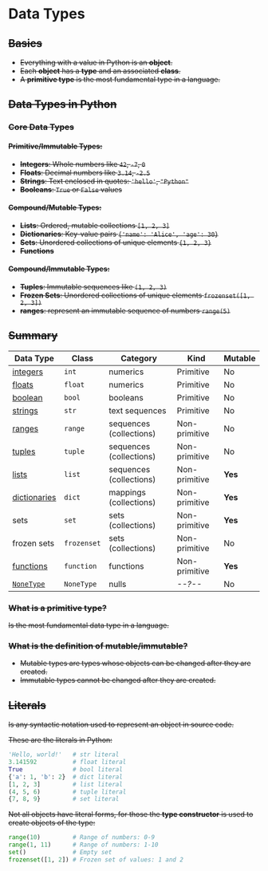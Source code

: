 # Data Types

## ~~Basics~~

- ~~Everything with a value in Python is an **object**.~~
- ~~Each **object** has a **type** and an associated **class**.~~
- ~~A **primitive type** is the most fundamental type in a language.~~

## ~~Data Types in Python~~

### ~~Core Data Types~~

#### ~~**Primitive/Immutable Types:**~~

- ~~**Integers**​: Whole numbers like `42`, `-7`, `0`~~
- ~~​**Floats**​: Decimal numbers like `3.14`, `-2.5`~~
- ~~**Strings**​: Text enclosed in quotes: `'hello'`, `"Python"`~~
- ~~**Booleans**​: `True` or `False` values~~

#### ~~**Compound/Mutable Types:**~~

- ~~**Lists**​: Ordered, mutable collections `[1, 2, 3]`~~
- ~~**Dictionaries**​: Key-value pairs `{'name': 'Alice', 'age': 30}`~~
- ~~**Sets**​: Unordered collections of unique elements `{1, 2, 3}`~~
- ~~**Functions**~~

#### ~~**Compound/Immutable Types:**~~

- ~~**Tuples**​: Immutable sequences like `(1, 2, 3)`~~
- ~~**Frozen Sets**: Unordered collections of unique elements `frozenset([1, 2, 3])`~~
- ~~**ranges**: represent an immutable sequence of numbers `range(5)`~~

## ~~Summary~~

| Data Type                                        | Class       | Category                | Kind          | Mutable |
| ------------------------------------------------ | ----------- | ----------------------- | ------------- | ------- |
| [integers](PY10X/Study_Guide/4.numbers#Integers) | `int`       | numerics                | Primitive     | No      |
| [floats](PY10X/Study_Guide/4.numbers#Floats)     | `float`     | numerics                | Primitive     | No      |
| [boolean](8.boolean_vs_truthiness)               | `bool`      | booleans                | Primitive     | No      |
| [strings](5.strings)                             | `str`       | text sequences          | Primitive     | No      |
| [ranges](12.ranges.md)                           | `range`     | sequences (collections) | Non-primitive | No      |
| [tuples](13.lists)                               | `tuple`     | sequences (collections) | Non-primitive | No      |
| [lists](13.lists)                                | `list`      | sequences (collections) | Non-primitive | **Yes** |
| [dictionaries](15.dictionaries)                  | `dict`      | mappings (collections)  | Non-primitive | **Yes** |
| sets                                             | `set`       | sets (collections)      | Non-primitive | **Yes** |
| frozen sets                                      | `frozenset` | sets (collections)      | Non-primitive | No      |
| [functions](25.functions)                        | `function`  | functions               | Non-primitive | **Yes** |
| [`NoneType`](9.none)                             | `NoneType`  | nulls                   | _--?--_       | No      |
### ~~What is a primitive type?~~

~~Is the most fundamental data type in a language.~~

### ~~What is the definition of mutable/immutable?~~

* ~~Mutable types are types whose objects can be changed after they are created.~~
* ~~Immutable types cannot be changed after they are created.~~
## ~~Literals~~

~~Is any syntactic notation used to represent an object in source code.~~ 

~~These are the literals in Python:~~

```python
'Hello, world!'   # str literal
3.141592          # float literal
True              # bool literal
{'a': 1, 'b': 2}  # dict literal
[1, 2, 3]         # list literal
(4, 5, 6)         # tuple literal
{7, 8, 9}         # set literal
```

~~Not all objects have literal forms, for those the **type constructor** is used to create objects of the type:~~

```python
range(10)         # Range of numbers: 0-9
range(1, 11)      # Range of numbers: 1-10
set()             # Empty set
frozenset([1, 2]) # Frozen set of values: 1 and 2
```



